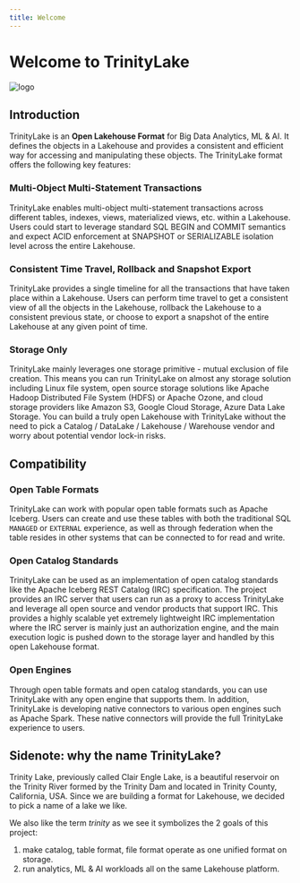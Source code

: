 ```yaml
---
title: Welcome
---
```


# Welcome to TrinityLake

![logo](./logo/blue-text-horizontal.png)

## Introduction

TrinityLake is an **Open Lakehouse Format** for Big Data Analytics, ML & AI. 
It defines the objects in a Lakehouse and provides a consistent and efficient way for accessing and manipulating these objects.
The TrinityLake format offers the following key features:

### Multi-Object Multi-Statement Transactions

TrinityLake enables multi-object multi-statement transactions across different tables, indexes, views, 
materialized views, etc. within a Lakehouse.
Users could start to leverage standard SQL BEGIN and COMMIT semantics and expect ACID enforcement 
at SNAPSHOT or SERIALIZABLE isolation level across the entire Lakehouse.

### Consistent Time Travel, Rollback and Snapshot Export

TrinityLake provides a single timeline for all the transactions that have taken place within a Lakehouse.
Users can perform time travel to get a consistent view of all the objects in the Lakehouse,
rollback the Lakehouse to a consistent previous state,
or choose to export a snapshot of the entire Lakehouse at any given point of time.

### Storage Only

TrinityLake mainly leverages one storage primitive - mutual exclusion of file creation.
This means you can run TrinityLake on almost any storage solution including Linux file system, 
open source storage solutions like Apache Hadoop Distributed File System (HDFS) or Apache Ozone, 
and cloud storage providers like Amazon S3, Google Cloud Storage, Azure Data Lake Storage. 
You can build a truly open Lakehouse with TrinityLake without the need to pick a 
Catalog / DataLake / Lakehouse / Warehouse vendor and worry about potential vendor lock-in risks.

## Compatibility

### Open Table Formats

TrinityLake can work with popular open table formats such as Apache Iceberg.
Users can create and use these tables with both the traditional SQL `MANAGED` or `EXTERNAL` experience,
as well as through federation when the table resides in other systems that can be connected to for read and write.

### Open Catalog Standards

TrinityLake can be used as an implementation of open catalog standards like the Apache Iceberg REST Catalog (IRC) specification.
The project provides an IRC server that users can run as a proxy to access TrinityLake and leverage all open source and 
vendor products that support IRC. This provides a highly scalable yet extremely lightweight IRC implementation 
where the IRC server is mainly just an authorization engine, and the main execution logic is pushed down to the storage
layer and handled by this open Lakehouse format.

### Open Engines

Through open table formats and open catalog standards, you can use TrinityLake with any open engine that supports them.
In addition, TrinityLake is developing native connectors to various open engines such as Apache Spark.
These native connectors will provide the full TrinityLake experience to users.

## Sidenote: why the name TrinityLake?

Trinity Lake, previously called Clair Engle Lake, is a beautiful reservoir on the Trinity River formed by 
the Trinity Dam and located in Trinity County, California, USA.
Since we are building a format for Lakehouse, we decided to pick a name of a lake we like.

We also like the term _trinity_ as we see it symbolizes the 2 goals of this project:

1. make catalog, table format, file format operate as one unified format on storage.
2. run analytics, ML & AI workloads all on the same Lakehouse platform.
